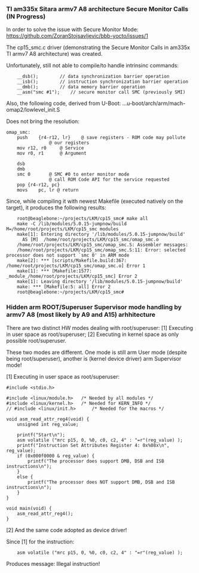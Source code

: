 ### TI am335x Sitara armv7 A8 architecture Secure Monitor Calls (IN Progress)

In order to solve the issue with Secure Monitor Mode:
https://github.com/ZoranStojsavljevic/bbb-yocto/issues/1

The cp15_smc.c driver (demonstrating the Secure Monitor Calls in am335x TI armv7 A8 architecture) was created.

Unfortunately, still not able to compile/to handle intrinsinc commands:
```
	__dsb();		// data synchronization barrier operation
	__isb();		// instruction synchronization barrier operation
	__dmb();		// data memory barrier operation
	__asm("smc #1");	// secure monitor call SMC (previously SMI)
```
Also, the following code, derived from U-Boot:
...u-boot/arch/arm/mach-omap2/lowlevel_init.S

Does not bring the resolution:
```
omap_smc:
	push	{r4-r12, lr}	@ save registers - ROM code may pollute
				@ our registers
	mov	r12, r0		@ Service
	mov	r0, r1		@ Argument

	dsb
	dmb
	smc	0		@ SMC #0 to enter monitor mode
				@ call ROM Code API for the service requested
	pop	{r4-r12, pc}
	movs	pc, lr @ return
```
Since, while compiling it with newest Makefile (executed natively on the target), it produces the following results:
```
	root@beaglebone:~/projects/LKM/cp15_smc# make all
	make -C /lib/modules/5.0.15-jumpnow/build M=/home/root/projects/LKM/cp15_smc modules
	make[1]: Entering directory '/lib/modules/5.0.15-jumpnow/build'
	  AS [M]  /home/root/projects/LKM/cp15_smc/omap_smc.o
	/home/root/projects/LKM/cp15_smc/omap_smc.S: Assembler messages:
	/home/root/projects/LKM/cp15_smc/omap_smc.S:11: Error: selected processor does not support `smc 0' in ARM mode
	make[2]: *** [scripts/Makefile.build:367: /home/root/projects/LKM/cp15_smc/omap_smc.o] Error 1
	make[1]: *** [Makefile:1577: _module_/home/root/projects/LKM/cp15_smc] Error 2
	make[1]: Leaving directory '/lib/modules/5.0.15-jumpnow/build'
	make: *** [Makefile:5: all] Error 2
	root@beaglebone:~/projects/LKM/cp15_smc# 
```
### Hidden arm ROOT/Superuser Supervisor mode handling by armv7 A8 (most likely by A9 and A15) arhhitecture

There are two distinct HW modes dealing with root/superuser:
[1] Executing in user space as root/superuser;
[2] Executing in kernel space as only possible root/superuser.

These two modes are different. One mode is still arm User mode (despite being root/superuser), another is (kernel device driver) arm Supervisor mode!

[1] Executing in user space as root/superuser:
```
#include <stdio.h>

#include <linux/module.h>	/* Needed by all modules */
#include <linux/kernel.h>	/* Needed for KERN_INFO */
// #include <linux/init.h>		/* Needed for the macros */

void asm_read_attr_reg4(void) {
	unsigned int reg_value;

	printf("Start\n");
	asm volatile ("mrc p15, 0, %0, c0, c2, 4" : "=r"(reg_value) );
	printf("Instruction Set Attributes Register 4: 0x%08x\n", reg_value);
	if (0x000f0000 & reg_value) {
		printf("The processor does support DMB, DSB and ISB instructions\n");
	}
	else {
		printf("The processor does NOT support DMB, DSB and ISB instructions\n");
	}
}

void main(void) {
	asm_read_attr_reg4();
}
```
[2] And the same code adopted as device driver!

Since [1] for the instruction:
```
	asm volatile ("mrc p15, 0, %0, c0, c2, 4" : "=r"(reg_value) );
```
Produces message: Illegal instruction!
